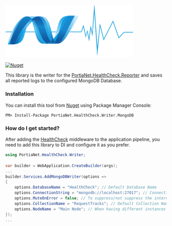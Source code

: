 ﻿<img src="https://github.com/PortiaNet/HealthCheck.Reporter/blob/master/Assets/banner.png" width="400">


[![Nuget](https://img.shields.io/nuget/v/PortiaNet.HealthCheck.Writer.MongoDB?label=NuGet)](https://www.nuget.org/packages/PortiaNet.HealthCheck.MongoDB/)

This library is the writer for the [PortiaNet.HealthCheck.Reporter](https://github.com/PortiaNet/HealthCheck.Reporter) and saves all reported logs to the configured MongoDB Database.

### Installation

You can install this tool from [Nuget](https://www.nuget.org/packages/PortiaNet.HealthCheck.Writer.MongoDB) using Package Manager Console:

```
PM> Install-Package PortiaNet.HealthCheck.Writer.MongoDB
```

### How do I get started?

After adding the [HealthCheck](https://github.com/PortiaNet/HealthCheck.Reporter/blob/master/PortiaNet.HealthCheck.Reporter/HealthCheckMiddleware.cs) middleware to the application pipeline, you need to add this library to DI and configure it as you prefer.

``` C#
using PortiaNet.HealthCheck.Writer;

var builder = WebApplication.CreateBuilder(args);
...
builder.Services.AddMongoDBWriter(options =>
{
    options.DatabaseName = "HealthCheck"; // Default Database Name
    options.ConnectionString = "mongodb://localhost:27017"; // Connection String to the MongoDB instance
    options.MuteOnError = false; // To suppress/not suppress the internal errors like DB Connection or privilege exceptions
    options.CollectionName = "RequestTracks"; // Default Collection Name
    options.NodeName = "Main Node"; // When having different instances of one service, this parameter will help you to distinguish between their logs in the database 
});
...
```